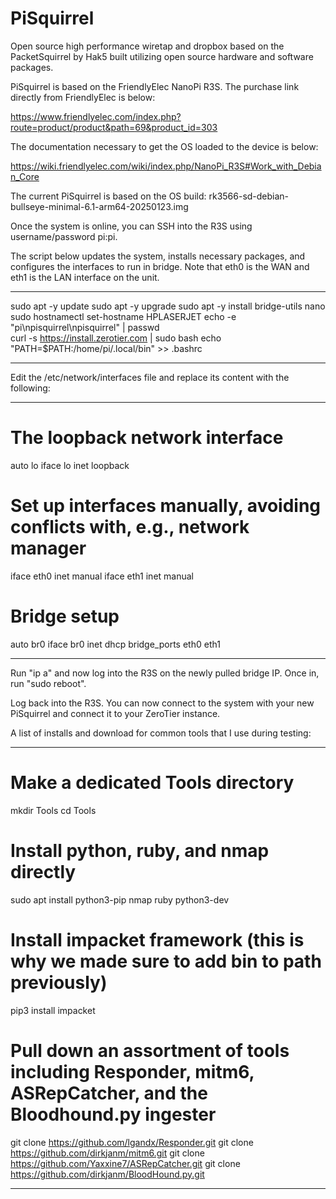 # PiSquirrel
Open source high performance wiretap and dropbox based on the PacketSquirrel by Hak5 built utilizing open source hardware and software packages.

PiSquirrel is based on the FriendlyElec NanoPi R3S. The purchase link directly from FriendlyElec is below: 

https://www.friendlyelec.com/index.php?route=product/product&path=69&product_id=303

The documentation necessary to get the OS loaded to the device is below: 

https://wiki.friendlyelec.com/wiki/index.php/NanoPi_R3S#Work_with_Debian_Core

The current PiSquirrel is based on the OS build: rk3566-sd-debian-bullseye-minimal-6.1-arm64-20250123.img

Once the system is online, you can SSH into the R3S using username/password pi:pi. 

The script below updates the system, installs necessary packages, and configures the interfaces to run in bridge.
Note that eth0 is the WAN and eth1 is the LAN interface on the unit.  

***
sudo apt -y update 
sudo apt -y upgrade 
sudo apt -y install bridge-utils nano  
sudo hostnamectl set-hostname HPLASERJET
echo -e "pi\npisquirrel\npisquirrel" | passwd   
curl -s https://install.zerotier.com | sudo bash
echo "PATH=$PATH:/home/pi/.local/bin" >> .bashrc

***

Edit the /etc/network/interfaces file and replace its content with the following: 

***
# The loopback network interface
auto lo
iface lo inet loopback

# Set up interfaces manually, avoiding conflicts with, e.g., network manager
iface eth0 inet manual
iface eth1 inet manual

# Bridge setup
auto br0
iface br0 inet dhcp
  bridge_ports eth0 eth1
*** 

Run "ip a" and now log into the R3S on the newly pulled bridge IP. Once in, run "sudo reboot". 

Log back into the R3S. You can now connect to the system with your new PiSquirrel and connect it to your ZeroTier 
instance. 

A list of installs and download for common tools that I use during testing: 

***
# Make a dedicated Tools directory
mkdir Tools
cd Tools

# Install python, ruby, and nmap directly 
sudo apt install python3-pip nmap ruby python3-dev

# Install impacket framework (this is why we made sure to add bin to path previously) 
pip3 install impacket 

# Pull down an assortment of tools including Responder, mitm6, ASRepCatcher, and the Bloodhound.py ingester
git clone https://github.com/lgandx/Responder.git
git clone https://github.com/dirkjanm/mitm6.git
git clone https://github.com/Yaxxine7/ASRepCatcher.git
git clone https://github.com/dirkjanm/BloodHound.py.git
***

